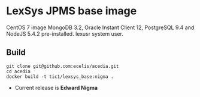 # LexSys JPMS base image

CentOS 7 image MongoDB 3.2, Oracle Instant Client 12, PostgreSQL 9.4 and
NodeJS 5.4.2 pre-installed. lexusr system user.


## Build


    git clone git@github.com:ecelis/acedia.git
    cd acedia
    docker build -t tic1/lexsys_base:nigma .


* Current release is **Edward Nigma**
